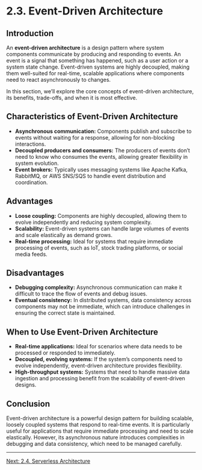 
# 2.3. Event-Driven Architecture

## Introduction

An **event-driven architecture** is a design pattern where system components communicate by producing and responding to events. An event is a signal that something has happened, such as a user action or a system state change. Event-driven systems are highly decoupled, making them well-suited for real-time, scalable applications where components need to react asynchronously to changes.

In this section, we’ll explore the core concepts of event-driven architecture, its benefits, trade-offs, and when it is most effective.

## Characteristics of Event-Driven Architecture

- **Asynchronous communication:** Components publish and subscribe to events without waiting for a response, allowing for non-blocking interactions.
- **Decoupled producers and consumers:** The producers of events don’t need to know who consumes the events, allowing greater flexibility in system evolution.
- **Event brokers:** Typically uses messaging systems like Apache Kafka, RabbitMQ, or AWS SNS/SQS to handle event distribution and coordination.

## Advantages

- **Loose coupling:** Components are highly decoupled, allowing them to evolve independently and reducing system complexity.
- **Scalability:** Event-driven systems can handle large volumes of events and scale elastically as demand grows.
- **Real-time processing:** Ideal for systems that require immediate processing of events, such as IoT, stock trading platforms, or social media feeds.

## Disadvantages

- **Debugging complexity:** Asynchronous communication can make it difficult to trace the flow of events and debug issues.
- **Eventual consistency:** In distributed systems, data consistency across components may not be immediate, which can introduce challenges in ensuring the correct state is maintained.
  
## When to Use Event-Driven Architecture

- **Real-time applications:** Ideal for scenarios where data needs to be processed or responded to immediately.
- **Decoupled, evolving systems:** If the system’s components need to evolve independently, event-driven architecture provides flexibility.
- **High-throughput systems:** Systems that need to handle massive data ingestion and processing benefit from the scalability of event-driven designs.

## Conclusion

Event-driven architecture is a powerful design pattern for building scalable, loosely coupled systems that respond to real-time events. It is particularly useful for applications that require immediate processing and need to scale elastically. However, its asynchronous nature introduces complexities in debugging and data consistency, which need to be managed carefully.

---

[Next: 2.4. Serverless Architecture](./section_2_4.md)
